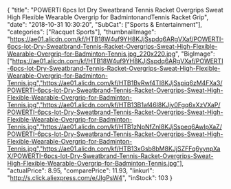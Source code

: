 {
	"title": "POWERTI 6pcs lot Dry Sweatbrand Tennis Racket Overgrips Sweat High Flexible Wearable Overgrip for BadmintonandTennis Racket Grip",
	"date": "2018-10-31 10:30:20",
	"SubCat": ["Sports & Entertainment"],
	"categories": ["Racquet Sports"],
	"thumbnailImage": "https://ae01.alicdn.com/kf/HTB18W4uf9YH8KJjSspdq6ARgVXaf/POWERTI-6pcs-lot-Dry-Sweatbrand-Tennis-Racket-Overgrips-Sweat-High-Flexible-Wearable-Overgrip-for-Badminton-Tennis.jpg_220x220.jpg",
	"BigImage": ["https://ae01.alicdn.com/kf/HTB18W4uf9YH8KJjSspdq6ARgVXaf/POWERTI-6pcs-lot-Dry-Sweatbrand-Tennis-Racket-Overgrips-Sweat-High-Flexible-Wearable-Overgrip-for-Badminton-Tennis.jpg","https://ae01.alicdn.com/kf/HTB1BvRwf4TI8KJjSspiq6zM4FXa3/POWERTI-6pcs-lot-Dry-Sweatbrand-Tennis-Racket-Overgrips-Sweat-High-Flexible-Wearable-Overgrip-for-Badminton-Tennis.jpg","https://ae01.alicdn.com/kf/HTB13B1af46I8KJjy0Fgq6xXzVXaP/POWERTI-6pcs-lot-Dry-Sweatbrand-Tennis-Racket-Overgrips-Sweat-High-Flexible-Wearable-Overgrip-for-Badminton-Tennis.jpg","https://ae01.alicdn.com/kf/HTB1zNpNfZnI8KJjSspeq6AwIpXaZ/POWERTI-6pcs-lot-Dry-Sweatbrand-Tennis-Racket-Overgrips-Sweat-High-Flexible-Wearable-Overgrip-for-Badminton-Tennis.jpg","https://ae01.alicdn.com/kf/HTB13xGsb8bM8KJjSZFFq6yynpXaX/POWERTI-6pcs-lot-Dry-Sweatbrand-Tennis-Racket-Overgrips-Sweat-High-Flexible-Wearable-Overgrip-for-Badminton-Tennis.jpg"],
	"actualPrice": 8.95,
	"comparePrice": 11.93,
	"linkurl": "http://s.click.aliexpress.com/e/JIgPsW4",
	"inStock": 103
}
